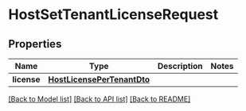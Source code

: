 # HostSetTenantLicenseRequest

## Properties
Name | Type | Description | Notes
------------ | ------------- | ------------- | -------------
**license** | [**HostLicensePerTenantDto**](HostLicensePerTenantDto.md) |  | 

[[Back to Model list]](../README.md#documentation-for-models) [[Back to API list]](../README.md#documentation-for-api-endpoints) [[Back to README]](../README.md)


